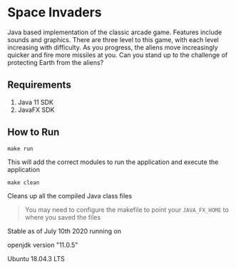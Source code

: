 # Space Invaders 

Java based implementation of the classic arcade game. Features include sounds and graphics.
There are three level to this game, with each level increasing with difficulty. As you progress, the aliens move increasingly quicker
and fire more missiles at you. Can you stand up to the challenge of protecting Earth from the aliens?

## Requirements
1. Java 11 SDK
2. JavaFX SDK

## How to Run
```
make run
```

This will add the correct modules to run the application and execute the application


```
make clean
```

Cleans up all the compiled Java class files
> You may need to configure the makefile to point your `JAVA_FX_HOME` to where you saved the files

Stable as of July 10th 2020 running on 

openjdk version "11.0.5"

Ubuntu 18.04.3 LTS
